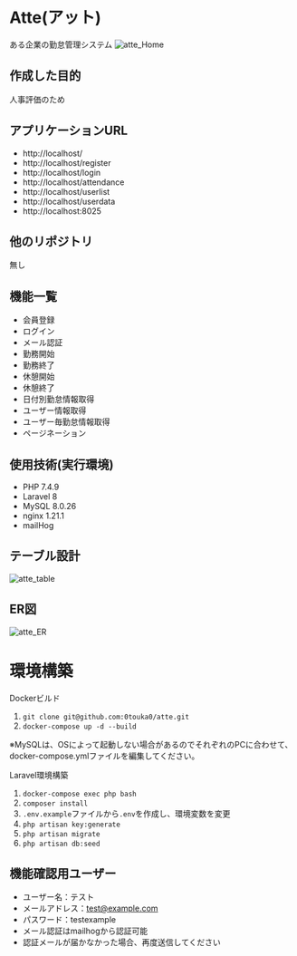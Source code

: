 # Atte(アット)
ある企業の勤怠管理システム
![atte_Home](https://github.com/0touka0/atte/assets/163740181/7562f463-5f40-4fad-a757-d604835161df)

## 作成した目的
人事評価のため

## アプリケーションURL
- http://localhost/
- http://localhost/register
- http://localhost/login
- http://localhost/attendance
- http://localhost/userlist
- http://localhost/userdata
- http://localhost:8025

## 他のリポジトリ
無し

## 機能一覧
- 会員登録
- ログイン
- メール認証
- 勤務開始
- 勤務終了
- 休憩開始
- 休憩終了
- 日付別勤怠情報取得
- ユーザー情報取得
- ユーザー毎勤怠情報取得
- ページネーション

## 使用技術(実行環境)
- PHP 7.4.9
- Laravel 8
- MySQL 8.0.26
- nginx 1.21.1
- mailHog

## テーブル設計
![atte_table](https://github.com/0touka0/atte/assets/163740181/d96af0dd-6e2a-41dc-a4bd-e62e90d2c076)

## ER図
![atte_ER](https://github.com/0touka0/atte/assets/163740181/0f3959d8-2f01-44f2-90b0-c369417a6920)

# 環境構築
Dockerビルド

1. `git clone git@github.com:0touka0/atte.git`<br>
2. `docker-compose up -d --build`

※MySQLは、OSによって起動しない場合があるのでそれぞれのPCに合わせて、docker-compose.ymlファイルを編集してください。

Laravel環境構築

1. `docker-compose exec php bash`
2. `composer install`
3. `.env.example`ファイルから`.env`を作成し、環境変数を変更
4. `php artisan key:generate`
5. `php artisan migrate`
6. `php artisan db:seed`

## 機能確認用ユーザー
- ユーザー名：テスト
- メールアドレス：test@example.com
- パスワード：testexample
- メール認証はmailhogから認証可能
- 認証メールが届かなかった場合、再度送信してください
